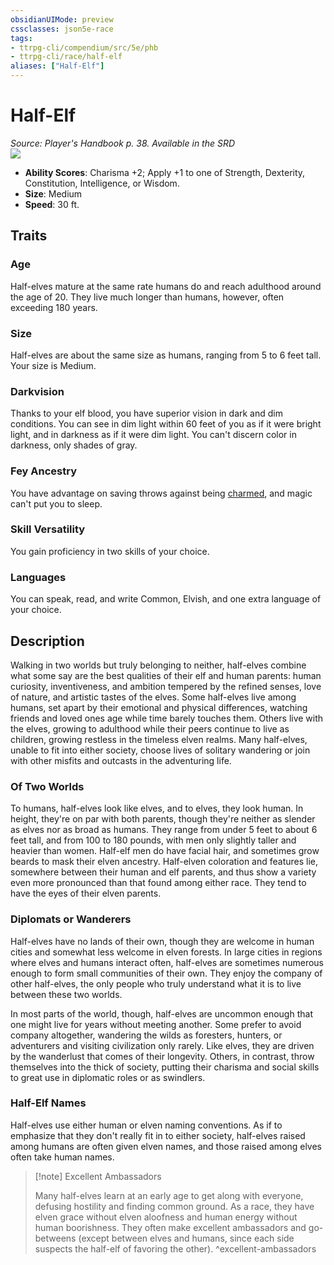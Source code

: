 ```yaml
---
obsidianUIMode: preview
cssclasses: json5e-race
tags:
- ttrpg-cli/compendium/src/5e/phb
- ttrpg-cli/race/half-elf
aliases: ["Half-Elf"]
---
```

# Half-Elf
*Source: Player's Handbook p. 38. Available in the <span title='Systems Reference Document (5.1)'>SRD</span>*  
![](3-Mechanics/CLI/races/img/half-elf.webp#right)

- **Ability Scores**: Charisma +2; Apply +1 to one of Strength, Dexterity, Constitution, Intelligence, or Wisdom.
- **Size**: Medium
- **Speed**: 30 ft.

## Traits

### Age

Half-elves mature at the same rate humans do and reach adulthood around the age of 20. They live much longer than humans, however, often exceeding 180 years.

### Size

Half-elves are about the same size as humans, ranging from 5 to 6 feet tall. Your size is Medium.

### Darkvision

Thanks to your elf blood, you have superior vision in dark and dim conditions. You can see in dim light within 60 feet of you as if it were bright light, and in darkness as if it were dim light. You can't discern color in darkness, only shades of gray.

### Fey Ancestry

You have advantage on saving throws against being [charmed](3-Mechanics/CLI/rules/conditions.md#Charmed), and magic can't put you to sleep.

### Skill Versatility

You gain proficiency in two skills of your choice.

### Languages

You can speak, read, and write Common, Elvish, and one extra language of your choice.

## Description

Walking in two worlds but truly belonging to neither, half-elves combine what some say are the best qualities of their elf and human parents: human curiosity, inventiveness, and ambition tempered by the refined senses, love of nature, and artistic tastes of the elves. Some half-elves live among humans, set apart by their emotional and physical differences, watching friends and loved ones age while time barely touches them. Others live with the elves, growing to adulthood while their peers continue to live as children, growing restless in the timeless elven realms. Many half-elves, unable to fit into either society, choose lives of solitary wandering or join with other misfits and outcasts in the adventuring life.

### Of Two Worlds

To humans, half-elves look like elves, and to elves, they look human. In height, they're on par with both parents, though they're neither as slender as elves nor as broad as humans. They range from under 5 feet to about 6 feet tall, and from 100 to 180 pounds, with men only slightly taller and heavier than women. Half-elf men do have facial hair, and sometimes grow beards to mask their elven ancestry. Half-elven coloration and features lie, somewhere between their human and elf parents, and thus show a variety even more pronounced than that found among either race. They tend to have the eyes of their elven parents.

### Diplomats or Wanderers

Half-elves have no lands of their own, though they are welcome in human cities and somewhat less welcome in elven forests. In large cities in regions where elves and humans interact often, half-elves are sometimes numerous enough to form small communities of their own. They enjoy the company of other half-elves, the only people who truly understand what it is to live between these two worlds.

In most parts of the world, though, half-elves are uncommon enough that one might live for years without meeting another. Some prefer to avoid company altogether, wandering the wilds as foresters, hunters, or adventurers and visiting civilization only rarely. Like elves, they are driven by the wanderlust that comes of their longevity. Others, in contrast, throw themselves into the thick of society, putting their charisma and social skills to great use in diplomatic roles or as swindlers.

### Half-Elf Names

Half-elves use either human or elven naming conventions. As if to emphasize that they don't really fit in to either society, half-elves raised among humans are often given elven names, and those raised among elves often take human names.

> [!note] Excellent Ambassadors
> 
> Many half-elves learn at an early age to get along with everyone, defusing hostility and finding common ground. As a race, they have elven grace without elven aloofness and human energy without human boorishness. They often make excellent ambassadors and go-betweens (except between elves and humans, since each side suspects the half-elf of favoring the other).
^excellent-ambassadors